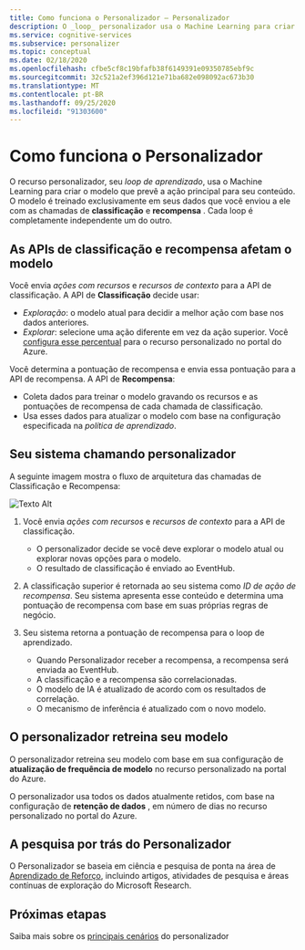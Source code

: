 ```yaml
---
title: Como funciona o Personalizador – Personalizador
description: O _loop_ personalizador usa o Machine Learning para criar o modelo que prevê a ação principal para seu conteúdo. O modelo é treinado exclusivamente em seus dados que você enviou a ele com as chamadas de classificação e recompensa.
ms.service: cognitive-services
ms.subservice: personalizer
ms.topic: conceptual
ms.date: 02/18/2020
ms.openlocfilehash: cfbe5cf8c19bfafb38f6149391e09350785ebf9c
ms.sourcegitcommit: 32c521a2ef396d121e71ba682e098092ac673b30
ms.translationtype: MT
ms.contentlocale: pt-BR
ms.lasthandoff: 09/25/2020
ms.locfileid: "91303600"
---
```

# <a name="how-personalizer-works"></a>Como funciona o Personalizador

O recurso personalizador, seu _loop de aprendizado_, usa o Machine Learning para criar o modelo que prevê a ação principal para seu conteúdo. O modelo é treinado exclusivamente em seus dados que você enviou a ele com as chamadas de **classificação** e **recompensa** . Cada loop é completamente independente um do outro.

## <a name="rank-and-reward-apis-impact-the-model"></a>As APIs de classificação e recompensa afetam o modelo

Você envia _ações com recursos_ e _recursos de contexto_ para a API de classificação. A API de **Classificação** decide usar:

* _Exploração_: o modelo atual para decidir a melhor ação com base nos dados anteriores.
* _Explorar_: selecione uma ação diferente em vez da ação superior. Você [configura esse percentual](how-to-settings.md#configure-exploration-to-allow-the-learning-loop-to-adapt) para o recurso personalizado no portal do Azure.

Você determina a pontuação de recompensa e envia essa pontuação para a API de recompensa. A API de **Recompensa**:

* Coleta dados para treinar o modelo gravando os recursos e as pontuações de recompensa de cada chamada de classificação.
* Usa esses dados para atualizar o modelo com base na configuração especificada na _política de aprendizado_.

## <a name="your-system-calling-personalizer"></a>Seu sistema chamando personalizador

A seguinte imagem mostra o fluxo de arquitetura das chamadas de Classificação e Recompensa:

![Texto Alt](./media/how-personalizer-works/personalization-how-it-works.png "Como funciona a personalização")

1. Você envia _ações com recursos_ e _recursos de contexto_ para a API de classificação.

    * O personalizador decide se você deve explorar o modelo atual ou explorar novas opções para o modelo.
    * O resultado de classificação é enviado ao EventHub.
1. A classificação superior é retornada ao seu sistema como _ID de ação de recompensa_.
    Seu sistema apresenta esse conteúdo e determina uma pontuação de recompensa com base em suas próprias regras de negócio.
1. Seu sistema retorna a pontuação de recompensa para o loop de aprendizado.
    * Quando Personalizador receber a recompensa, a recompensa será enviada ao EventHub.
    * A classificação e a recompensa são correlacionadas.
    * O modelo de IA é atualizado de acordo com os resultados de correlação.
    * O mecanismo de inferência é atualizado com o novo modelo.

## <a name="personalizer-retrains-your-model"></a>O personalizador retreina seu modelo

O personalizador retreina seu modelo com base em sua configuração de **atualização de frequência de modelo** no recurso personalizado na portal do Azure.

O personalizador usa todos os dados atualmente retidos, com base na configuração de **retenção de dados** , em número de dias no recurso personalizado no portal do Azure.

## <a name="research-behind-personalizer"></a>A pesquisa por trás do Personalizador

O Personalizador se baseia em ciência e pesquisa de ponta na área de [Aprendizado de Reforço](concepts-reinforcement-learning.md), incluindo artigos, atividades de pesquisa e áreas contínuas de exploração do Microsoft Research.

## <a name="next-steps"></a>Próximas etapas

Saiba mais sobre os [principais cenários](where-can-you-use-personalizer.md) do personalizador